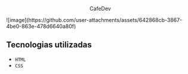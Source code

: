 <p align=center>CafeDev</p> 
![image](https://github.com/user-attachments/assets/642868cb-3867-4be0-863e-478d6640a80f)

## Tecnologias utilizadas
- `HTML`
- `CSS`


